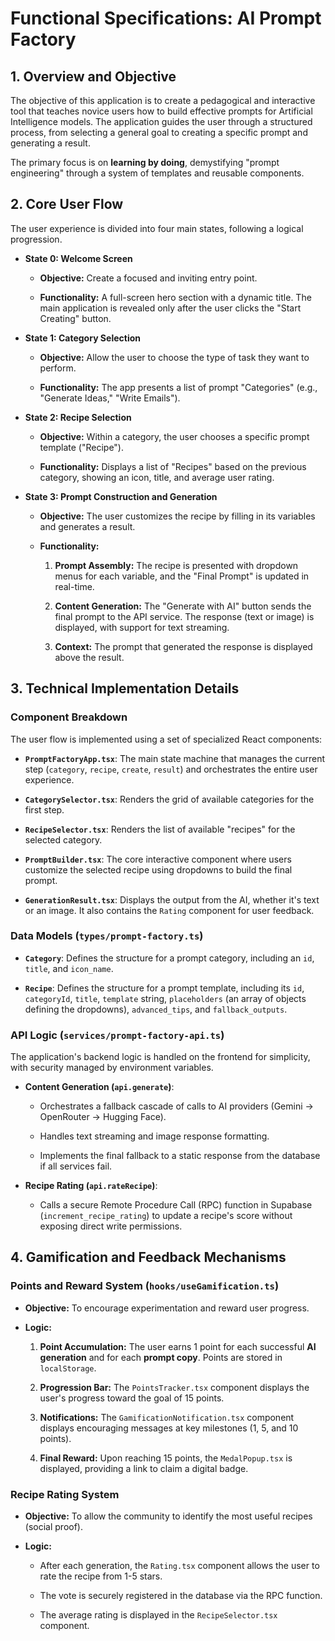 Functional Specifications: AI Prompt Factory
============================================

1\. Overview and Objective
--------------------------

The objective of this application is to create a pedagogical and interactive tool that teaches novice users how to build effective prompts for Artificial Intelligence models. The application guides the user through a structured process, from selecting a general goal to creating a specific prompt and generating a result.

The primary focus is on **learning by doing**, demystifying "prompt engineering" through a system of templates and reusable components.

2\. Core User Flow
------------------

The user experience is divided into four main states, following a logical progression.

-   **State 0: Welcome Screen**

    -   **Objective:** Create a focused and inviting entry point.

    -   **Functionality:** A full-screen hero section with a dynamic title. The main application is revealed only after the user clicks the "Start Creating" button.

-   **State 1: Category Selection**

    -   **Objective:** Allow the user to choose the type of task they want to perform.

    -   **Functionality:** The app presents a list of prompt "Categories" (e.g., "Generate Ideas," "Write Emails").

-   **State 2: Recipe Selection**

    -   **Objective:** Within a category, the user chooses a specific prompt template ("Recipe").

    -   **Functionality:** Displays a list of "Recipes" based on the previous category, showing an icon, title, and average user rating.

-   **State 3: Prompt Construction and Generation**

    -   **Objective:** The user customizes the recipe by filling in its variables and generates a result.

    -   **Functionality:**

        1.  **Prompt Assembly:** The recipe is presented with dropdown menus for each variable, and the "Final Prompt" is updated in real-time.

        2.  **Content Generation:** The "Generate with AI" button sends the final prompt to the API service. The response (text or image) is displayed, with support for text streaming.

        3.  **Context:** The prompt that generated the response is displayed above the result.

3\. Technical Implementation Details
------------------------------------

### Component Breakdown

The user flow is implemented using a set of specialized React components:

-   **`PromptFactoryApp.tsx`**: The main state machine that manages the current step (`category`, `recipe`, `create`, `result`) and orchestrates the entire user experience.

-   **`CategorySelector.tsx`**: Renders the grid of available categories for the first step.

-   **`RecipeSelector.tsx`**: Renders the list of available "recipes" for the selected category.

-   **`PromptBuilder.tsx`**: The core interactive component where users customize the selected recipe using dropdowns to build the final prompt.

-   **`GenerationResult.tsx`**: Displays the output from the AI, whether it's text or an image. It also contains the `Rating` component for user feedback.

### Data Models (`types/prompt-factory.ts`)

-   **`Category`**: Defines the structure for a prompt category, including an `id`, `title`, and `icon_name`.

-   **`Recipe`**: Defines the structure for a prompt template, including its `id`, `categoryId`, `title`, `template` string, `placeholders` (an array of objects defining the dropdowns), `advanced_tips`, and `fallback_outputs`.

### API Logic (`services/prompt-factory-api.ts`)

The application's backend logic is handled on the frontend for simplicity, with security managed by environment variables.

-   **Content Generation (`api.generate`)**:

    -   Orchestrates a fallback cascade of calls to AI providers (Gemini → OpenRouter → Hugging Face).

    -   Handles text streaming and image response formatting.

    -   Implements the final fallback to a static response from the database if all services fail.

-   **Recipe Rating (`api.rateRecipe`)**:

    -   Calls a secure Remote Procedure Call (RPC) function in Supabase (`increment_recipe_rating`) to update a recipe's score without exposing direct write permissions.

4\. Gamification and Feedback Mechanisms
----------------------------------------

### Points and Reward System (`hooks/useGamification.ts`)

-   **Objective:** To encourage experimentation and reward user progress.

-   **Logic:**

    1.  **Point Accumulation:** The user earns 1 point for each successful **AI generation** and for each **prompt copy**. Points are stored in `localStorage`.

    2.  **Progression Bar:** The `PointsTracker.tsx` component displays the user's progress toward the goal of 15 points.

    3.  **Notifications:** The `GamificationNotification.tsx` component displays encouraging messages at key milestones (1, 5, and 10 points).

    4.  **Final Reward:** Upon reaching 15 points, the `MedalPopup.tsx` is displayed, providing a link to claim a digital badge.

### Recipe Rating System

-   **Objective:** To allow the community to identify the most useful recipes (social proof).

-   **Logic:**

    -   After each generation, the `Rating.tsx` component allows the user to rate the recipe from 1-5 stars.

    -   The vote is securely registered in the database via the RPC function.

    -   The average rating is displayed in the `RecipeSelector.tsx` component.
